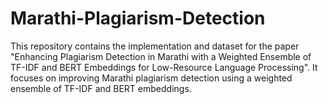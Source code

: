 # Marathi-Plagiarism-Detection
This repository contains the implementation and dataset for the paper "Enhancing Plagiarism Detection in Marathi with a Weighted Ensemble of TF-IDF and BERT Embeddings for Low-Resource Language Processing". It focuses on improving Marathi plagiarism detection using a weighted ensemble of TF-IDF and BERT embeddings.
